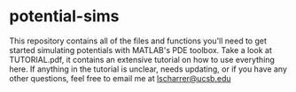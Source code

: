 # potential-sims
This repository contains all of the files and functions you'll need to get started simulating potentials with MATLAB's PDE toolbox. 
Take a look at TUTORIAL.pdf, it contains an extensive tutorial on how to use everything here.
If anything in the tutorial is unclear, needs updating, or if you have any other questions, feel free to email me at lscharrer@ucsb.edu
